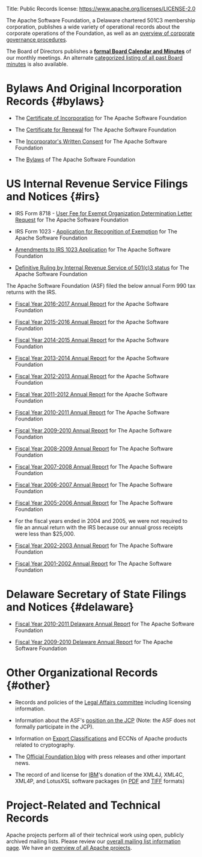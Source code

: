 Title: Public Records
license: https://www.apache.org/licenses/LICENSE-2.0

The Apache Software Foundation, a Delaware chartered 501C3 membership 
corporation, publishes a wide variety of operational records 
about the corporate operations of the Foundation, as well as 
an [overview of corporate governance procedures](/foundation/governance/).

The Board of Directors publishes a **[formal Board Calendar and Minutes](../board/calendar.html)** 
of our monthly meetings.  An alternate [categorized listing of 
all past Board minutes](https://whimsy.apache.org/board/minutes/) is also available.

# Bylaws And Original Incorporation Records  {#bylaws}

- The [Certificate of Incorporation](certificate.html) for The Apache
Software Foundation

- The [Certificate for Renewal](certificate.html) for The Apache Software
Foundation

- The [Incorporator's Written Consent](incorporator.html) for The Apache
Software Foundation

- The [Bylaws](../bylaws.html) of The Apache Software Foundation

# US Internal Revenue Service Filings and Notices  {#irs}

- IRS Form 8718 - [User Fee for Exempt Organization Determination Letter
Request](ASF-8718.pdf) for The Apache Software Foundation

- IRS Form 1023 - [Application for Recognition of Exemption](ASF-1023.pdf)
for The Apache Software Foundation

-  [Amendments to IRS 1023 Application](ASF-1023-Amendments.pdf) for The
Apache Software Foundation

-  [Definitive Ruling by Internal Revenue Service of 501(c)3
status](ASF-501c3.pdf) for The Apache Software Foundation

The Apache Software Foundation (ASF) filed the below annual Form 990 tax 
returns with the IRS. 

-  [Fiscal Year 2016-2017 Annual Report](990-2016.pdf) for the Apache
Software Foundation

-  [Fiscal Year 2015-2016 Annual Report](990-2015.pdf) for the Apache
Software Foundation

-  [Fiscal Year 2014-2015 Annual Report](990-2014.pdf) for the Apache
Software Foundation

-  [Fiscal Year 2013-2014 Annual Report](990-2013.pdf) for the Apache
Software Foundation

-  [Fiscal Year 2012-2013 Annual Report](990-2012.pdf) for the Apache
Software Foundation

-  [Fiscal Year 2011-2012 Annual Report](990-2011.pdf) for the Apache
Software Foundation

-  [Fiscal Year 2010-2011 Annual Report](990-2010.pdf) for The Apache
Software Foundation

-  [Fiscal Year 2009-2010 Annual Report](990-2009.pdf) for The Apache
Software Foundation

-  [Fiscal Year 2008-2009 Annual Report](990-2008.pdf) for The Apache
Software Foundation

-  [Fiscal Year 2007-2008 Annual Report](990-2007.pdf) for The Apache
Software Foundation

-  [Fiscal Year 2006-2007 Annual Report](990-2006.pdf) for The Apache
Software Foundation

-  [Fiscal Year 2005-2006 Annual Report](990-2005.pdf) for The Apache
Software Foundation

-  For the fiscal years ended in 2004 and 2005, we 
were not required to file an annual return with the IRS because our annual 
gross receipts were less than $25,000.

-  [Fiscal Year 2002-2003 Annual Report](990-2002.pdf) for The Apache
Software Foundation

-  [Fiscal Year 2001-2002 Annual Report](990-2001.pdf) for The Apache
Software Foundation

# Delaware Secretary of State Filings and Notices  {#delaware}

-  [Fiscal Year 2010-2011 Delaware Annual Report](Delaware_e-filing_2011.pdf) for The Apache
Software Foundation

-  [Fiscal Year 2009-2010 Delaware Annual Report](Delaware_e-filing_2010.pdf) for The Apache
Software Foundation


# Other Organizational Records  {#other}

- Records and policies of the [Legal Affairs committee](../../legal/) including licensing information.

- Information about the ASF's [position on the JCP](../../jcp/) (Note: the ASF does not formally participate in the JCP).

- Information on [Export Classifications](../../licenses/exports/) and ECCNs of
Apache products related to cryptography.

- The [Official Foundation blog](http://blogs.apache.org/foundation/) with
press releases and other important news.

- The record of and license for [IBM](http://ibm.com/)'s donation of the
XML4J, XML4C, XML4P, and LotusXSL software packages (in
[PDF](IBM-XML-Licence-Grant.pdf) and [TIFF](IBM-XML-Licence-Grant.tif)
formats)

# Project-Related and Technical Records #

Apache projects perform all of their technical work using open, publicly
archived mailing lists. Please review our [overall mailing list information
page](../mailinglists.html).  We have an [overview of all Apache projects](https://projects.apache.org/).
